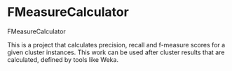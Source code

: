 # FMeasureCalculator
FMeasureCalculator

This is a project that calculates precision, recall and f-measure scores for a given cluster instances. This work can be used after cluster results that are calculated, defined by tools like Weka. 
